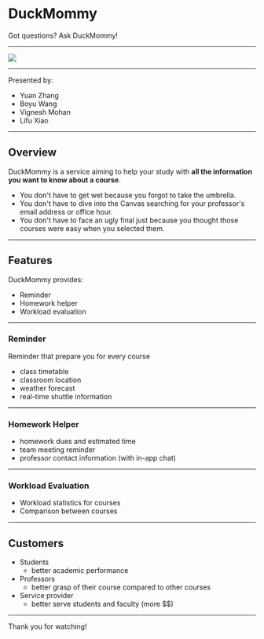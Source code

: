 # DuckMommy
Got questions? Ask DuckMommy! 

---

![](https://encrypted-tbn0.gstatic.com/images?q=tbn:ANd9GcQKqRAZ-C-ZPwamSO6fPw5EpquWUwOVpj6Nnbe-qqVwrLw_vbFutw)

---

Presented by: 
- Yuan Zhang
- Boyu Wang
- Vignesh Mohan
- Lifu Xiao

-----

## Overview

DuckMommy is a service aiming to help your study with **all the information you want to know about a course**. 
- You don't have to get wet because you forgot to take the umbrella.
- You don't have to dive into the Canvas searching for your professor's email address or office hour.
- You don't have to face an ugly final just because you thought those courses were easy when you selected them.

-----

## Features
<!-- 这里可以用简笔画画出大致运行界面 -->
DuckMommy provides:
- Reminder
- Homework helper
- Workload evaluation

---

### Reminder
Reminder that prepare you for every course
- class timetable
- classroom location
- weather forecast 
- real-time shuttle information

---

### Homework Helper
- homework dues and estimated time 
- team meeting reminder
- professor contact information (with in-app chat)
    
---
    
### Workload Evaluation
- Workload statistics for courses
- Comparison between courses

-----

## Customers
- Students
    - better academic performance 
- Professors
    - better grasp of their course compared to other courses
- Service provider
    - better serve students and faculty (more $$)

-----

Thank you for watching!






